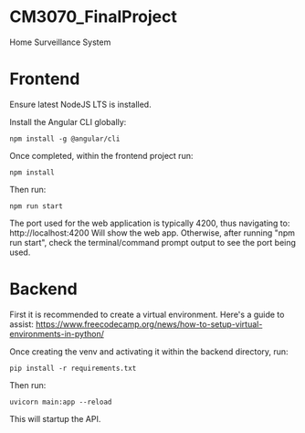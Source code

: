 # CM3070_FinalProject
Home Surveillance System

# Frontend
Ensure latest NodeJS LTS is installed.

Install the Angular CLI globally:
```shell
npm install -g @angular/cli
```

Once completed, within the frontend project run:
```shell
npm install
```

Then run:
```shell
npm run start
```

The port used for the web application is typically 4200, thus navigating to:
http://localhost:4200
Will show the web app. Otherwise, after running "npm run start", check the terminal/command prompt output to see the port being used.

# Backend
First it is recommended to create a virtual environment. Here's a guide to assist:
https://www.freecodecamp.org/news/how-to-setup-virtual-environments-in-python/

Once creating the venv and activating it within the backend directory, run:
```shell
pip install -r requirements.txt
```

Then run:
```shell
uvicorn main:app --reload
```

This will startup the API.